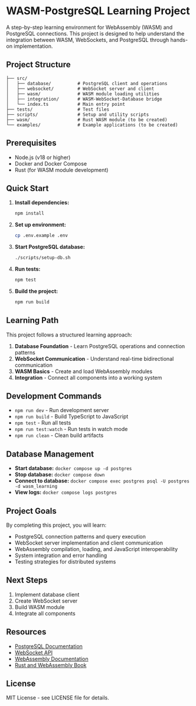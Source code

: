 # WASM-PostgreSQL Learning Project

A step-by-step learning environment for WebAssembly (WASM) and PostgreSQL connections. This project is designed to help understand the integration between WASM, WebSockets, and PostgreSQL through hands-on implementation.

## Project Structure

```
├── src/
│   ├── database/          # PostgreSQL client and operations
│   ├── websocket/         # WebSocket server and client
│   ├── wasm/              # WASM module loading utilities
│   ├── integration/       # WASM-WebSocket-Database bridge
│   └── index.ts           # Main entry point
├── tests/                 # Test files
├── scripts/               # Setup and utility scripts
├── wasm/                  # Rust WASM module (to be created)
└── examples/              # Example applications (to be created)
```

## Prerequisites

- Node.js (v18 or higher)
- Docker and Docker Compose
- Rust (for WASM module development)

## Quick Start

1. **Install dependencies:**
   ```bash
   npm install
   ```

2. **Set up environment:**
   ```bash
   cp .env.example .env
   ```

3. **Start PostgreSQL database:**
   ```bash
   ./scripts/setup-db.sh
   ```

4. **Run tests:**
   ```bash
   npm test
   ```

5. **Build the project:**
   ```bash
   npm run build
   ```

## Learning Path

This project follows a structured learning approach:

1. **Database Foundation** - Learn PostgreSQL operations and connection patterns
2. **WebSocket Communication** - Understand real-time bidirectional communication
3. **WASM Basics** - Create and load WebAssembly modules
4. **Integration** - Connect all components into a working system

## Development Commands

- `npm run dev` - Run development server
- `npm run build` - Build TypeScript to JavaScript
- `npm test` - Run all tests
- `npm run test:watch` - Run tests in watch mode
- `npm run clean` - Clean build artifacts

## Database Management

- **Start database:** `docker compose up -d postgres`
- **Stop database:** `docker compose down`
- **Connect to database:** `docker compose exec postgres psql -U postgres -d wasm_learning`
- **View logs:** `docker compose logs postgres`

## Project Goals

By completing this project, you will learn:

- PostgreSQL connection patterns and query execution
- WebSocket server implementation and client communication
- WebAssembly compilation, loading, and JavaScript interoperability
- System integration and error handling
- Testing strategies for distributed systems

## Next Steps

1. Implement database client 
2. Create WebSocket server
3. Build WASM module 
4. Integrate all components 

## Resources

- [PostgreSQL Documentation](https://www.postgresql.org/docs/)
- [WebSocket API](https://developer.mozilla.org/en-US/docs/Web/API/WebSocket)
- [WebAssembly Documentation](https://webassembly.org/)
- [Rust and WebAssembly Book](https://rustwasm.github.io/docs/book/)

## License

MIT License - see LICENSE file for details.
